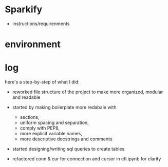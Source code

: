 # Sparkify

- instructions/requirenments

# environment

# log

here's a step-by-step of what I did:

- reworked file structure of the project to make more organized, modular and readable
- started by making boilerplate more redabale with
    - sections, 
    - uniform spacing and separation, 
    - comply with PEP8,
    - more explicit variable names,
    - more descriptive docstrings and comments

- started designing/writing sql queries to create tables
- refactored conn & cur for connection and cursor in etl.ipynb for clarity